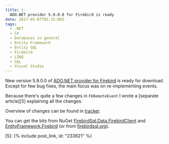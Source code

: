 ```yaml
---
title: |-
  ADO.NET provider 5.9.0.0 for Firebird is ready
date: 2017-05-07T05:15:00Z
tags:
  - .NET
  - C#
  - Databases in general
  - Entity Framework
  - Entity SQL
  - Firebird
  - LINQ
  - SQL
  - Visual Studio
---
```

New version 5.9.0.0 of [ADO.NET provider for Firebird][1] is ready for download. Except for few bug fixes, the main focus was on re-implementing events.  

<!-- excerpt -->

Because there's quite a few changes in `FbRemoteEvent` I wrote a [separate article][5] explaining all the changes.

Overview of changes can be found in [tracker][4].

You can get the bits from NuGet [FirebirdSql.Data.FirebirdClient][2] and [EntityFramework.Firebird][3] (or from [firebirdsql.org][1]).

[1]: http://www.firebirdsql.org/en/net-provider/
[2]: http://www.nuget.org/packages/FirebirdSql.Data.FirebirdClient/
[3]: http://www.nuget.org/packages/EntityFramework.Firebird/
[4]: http://tracker.firebirdsql.org/secure/ReleaseNote.jspa?styleName=Text&projectId=10003&version=10812
[5]: {% include post_link, id: "233621" %}